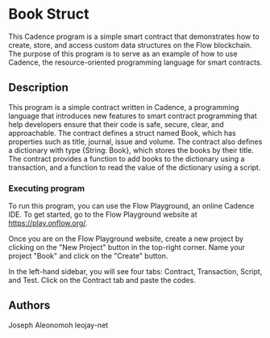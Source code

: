 # Book Struct

This Cadence program is a simple smart contract that demonstrates how to create, store, and access custom data structures on the Flow blockchain. The purpose of this program is to serve as an example of how to use Cadence, the resource-oriented programming language for smart contracts.

## Description

This program is a simple contract written in Cadence, a programming language that introduces new features to smart contract programming that help developers ensure that their code is safe, secure, clear, and approachable. The contract defines a struct named Book, which has properties such as title, journal, issue and volume. The contract also defines a dictionary with type {String: Book}, which stores the books by their title. The contract provides a function to add books to the dictionary using a transaction, and a function to read the value of the dictionary using a script.


### Executing program

To run this program, you can use the Flow Playground, an online Cadence IDE. To get started, go to the Flow Playground website at https://play.onflow.org/.

Once you are on the Flow Playground website, create a new project by clicking on the "New Project" button in the top-right corner. Name your project "Book" and click on the "Create" button.

In the left-hand sidebar, you will see four tabs: Contract, Transaction, Script, and Test. Click on the Contract tab and paste the codes.




## Authors

Joseph Aleonomoh
leojay-net
